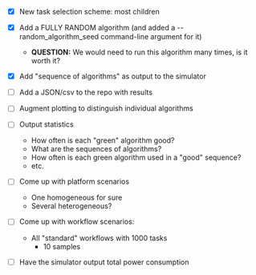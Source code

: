 
  - [X] New task selection scheme: most children
  - [X] Add a FULLY RANDOM algorithm (and added a --random_algorithm_seed command-line argument for it)
     - **QUESTION:** We would need to run this algorithm many times, is it worth it?
  - [X] Add "sequence of algorithms" as output to the simulator
  - [ ] Add a JSON/csv to the repo with results
  - [ ] Augment plotting to distinguish individual algorithms
  - [ ] Output statistics
    - How often is each "green" algorithm good?
    - What are the sequences of algorithms? 
    - How often is each green algorithm used in a "good" sequence?
    - etc.
  - [ ] Come up with platform scenarios
     - One homogeneous for sure
     - Several heterogeneous?
  - [ ] Come up with workflow scenarios: 
     - All "standard" workflows with 1000 tasks
        - 10 samples

  - [ ] Have the simulator output total power consumption
